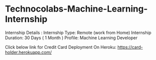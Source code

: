 # Technocolabs-Machine-Learning-Internship
Internship Details : Internship Type: Remote (work from Home) Internship Duration: 30 Days ( 1 Month ) Profile: Machine Learning Developer

Click below link for Credit Card Deployment On Heroku:
 https://card-holder.herokuapp.com/
